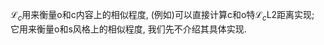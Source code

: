 $\mathcal{L}_{c}$用来衡量o和c内容上的相似程度, (例如)可以直接计算c和o特$\mathcal{L}_{c}$L2距离实现; 它用来衡量o和s风格上的相似程度, 我们先不介绍其具体实现.

